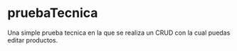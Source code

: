 # pruebaTecnica
Una simple prueba tecnica en la que se realiza un CRUD con la cual puedas editar productos.
